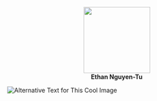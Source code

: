 <!-- Example Image Format: Using .html to center the image.
align=   specifies the alignment of the image.
width=   specifies the width of the image.
height=  specifies the height of the image.
src=     specifies the image source to retrieve the image. Here, images are stored in the ./assets/ folder and accessed from there.
<b> </b> adds a caption to the image.-->
<p align="center">
  <img width="153" height="153" src="assets/ProfilePics/BlankProfilePic.png">
  <br>
  <b>Ethan Nguyen-Tu</b>
</p>

<!-- Example Image Format: ![Alt Text](image_pathway)
 Here, images are stored in the ./assets/ folder and accessed from there. -->
![Alternative Text for This Cool Image](assets/ProfilePics/BlankProfilePic.png)